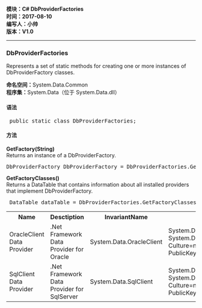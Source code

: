 <!DOCTYPE html>
<html xmlns="http://www.w3.org/1999/xhtml">
<head>
<meta http-equiv="Content-Type" content="text/html; charset=utf-8"/>
    <title>C# 数据库连接模块</title>
</head>
<body>
    <div>
		<strong>
			模块：C# DbProviderFactories<br/>
			时间：2017-08-10<br/>
			编写人：小帅<br/>
			版本：V1.0						
		</strong>
	</div>	
    <hr/>
	<div>
		<h3>DbProviderFactories</h3>
		<p>Represents a set of static methods for creating one or more instances of DbProviderFactory classes.</p>
		<p>
			<strong>命名空间：</strong>System.Data.Common<br/>
			<strong>程序集：</strong>System.Data（位于 System.Data.dll）
		</p>
    </div>
	<div>
		<h4>语法</h4>
		<pre> public static class DbProviderFactories;</pre>
	<div>
	<div>
		<h4>方法</h4>
		<div>
			<p>
				<strong>GetFactory(String)</strong><br/>
				Returns an instance of a DbProviderFactory.
			</p>
			<pre>DbProviderFactory DbProviderFactory = DbProviderFactories.GetFactory(InvariantName);</pre>
		</div>
		<div>
			<p>
				<strong>GetFactoryClasses()</strong><br/>
				Returns a DataTable that contains information about all installed providers that implement DbProviderFactory.
			</p>
			<pre> DataTable dataTable = DbProviderFactories.GetFactoryClasses();</pre>
			<table>
				<th>Name</th>
				<th>Desctiption</th>
				<th>InvariantName</th>
				<th>AssemblyQualifiedName</th>
				<tr>
					<td>OracleClient Data Provider</td>
					<td>.Net Framework Data Provider for Oracle</td>
					<td>System.Data.OracleClient</td>
					<td>System.Data.OracleClient.OracleClientFactory, System.Data.OracleClient, Version=4.0.0.0, Culture=neutral, PublicKeyToken=b77a5c561934e089</td>
				<tr>	
				<tr>
					<td>SqlClient Data Provider</td>
					<td>.Net Framework Data Provider for SqlServer</td>
					<td>System.Data.SqlClient</td>
					<td>System.Data.SqlClient.SqlClientFactory, System.Data, Version=4.0.0.0, Culture=neutral, PublicKeyToken=b77a5c561934e089</td>
				<tr>
			</table>
		</div>
	<div>